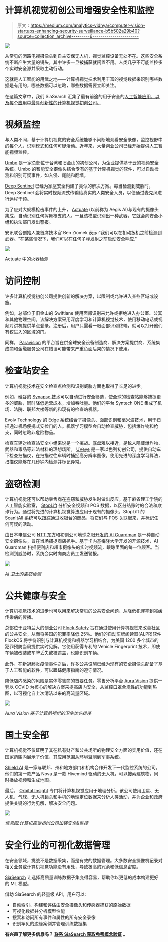 # 计算机视觉初创公司增强安全性和监控

> 原文：<https://medium.com/analytics-vidhya/computer-vision-startups-enhancing-security-surveillance-b5b502a29b40?source=collection_archive---------6----------------------->

![](img/499cc7669a9f12689f3a7398c07b2046.png)

从常见的闭路电视摄像头到自主安保无人机，视觉监控设备无处不在。这些安全系统不断产生大量的镜头，其中许多一旦被捕获就闲置不用。人类几乎不可能监控多个实时安全源并采取主动行动。

这就是人工智能的用武之地——计算机视觉技术利用丰富的视觉数据来识别哪些数据是有用的，哪些数据可以忽略，哪些数据需要立即关注。

在这篇文章中，我们 SiaSearch 汇集了最有前途的用于安全的[人工智能应用，以及每个应用中最具创新性的计算机视觉初创公司。](https://www.siasearch.io/security-surveillance)

# 视频监控

与人类不同，基于计算机视觉的安全系统能够不间断地观看安全录像，监控视野中的每个人，识别模式和任何可疑活动。近年来，大量创业公司已经开始提供人工智能视频监控。

[Umbo](https://umbocv.ai/) 是一家总部位于台湾和旧金山的初创公司，为企业提供基于云的视频安全系统。Umbo 的智能安全摄像头结合专有的基于计算机视觉的软件，可以自动检测和识别可疑事件，如入侵、尾随和翻墙。

[Deep Sentinel](https://www.deepsentinel.com/) 已经为家庭安全构建了类似的解决方案。每当检测到威胁时，Deep Sentinel 会将实时视频流式传输给真实的人类安全人员，以便通过麦克风进行远程干预。

为了应对大规模枪击事件的上升， [Actuate](https://actuate.ai/) (以前称为 Aegis AI)与现有的摄像头集成，自动识别任何挥舞枪支的人。一旦该模型识别出一种武器，它就会向安全小组和执法部门发出警报。

安讯联合创始人兼首席技术官 Ben Ziomek 表示:“我们可以在扣动扳机之前检测到武器。"在某些情况下，我们可以在任何子弹发射之前启动安全响应."

![](img/cf6dc71b1cafb630716a4766385b8ea8.png)

Actuate 中的火器检测

# 访问控制

许多计算机视觉初创公司提供创新的解决方案，以限制或允许进入某些区域或设施。

例如，总部位于旧金山的 Swiftlane 使用面部识别来允许或拒绝进入办公室、公寓和其他物理空间。该解决方案采用深度学习和计算机视觉技术，使用移动电话或视频对讲机提供单点登录。注册后，用户只需看一眼面部识别终端，就可以打开他们有权进入的区域的门。

同样， [Paravision](https://www.paravision.ai/) 的平台旨在供全球安全设备制造商、解决方案提供商、系统集成商和金融服务公司在错误可能带来严重负面后果的情况下使用。

# 检查站安全

计算机视觉技术在安全检查点检测和识别威胁方面也取得了长足的进步。

例如，硅谷的 [Synapse 技术](https://www.synapsetechnology.com/)可以自动进行安全筛选，使全球的检查站能够捕捉更多的威胁，同时降低运营成本，增加吞吐量。他们的平台 Syntech ONE 集成了机场、法院、联邦大楼等新的和现有的检查站机器。

Evolv Technology 的 Edge 系统结合了摄像头、面部识别和毫米波技术，用于扫描通过机场便携式安检门的人。机器学习模型会自动检查威胁，包括爆炸物和枪支，同时忽略非危险物品。

检查车辆对检查站安全小组来说是一个挑战。底盘难以接近，是敌人隐藏爆炸物、武器和毒品等非法材料的理想场所。 [UVeye](http://www.uveye.com/) 是一家以色列初创公司，提供自动车下检查扫描仪，在扫描过往车辆时捕捉高分辨率图像。使用先进的深度学习算法，扫描仪能够在几秒钟内检测并标记异常。

# 盗窃检测

计算机视觉还可以帮助零售商在盗窃和威胁发生时做出反应。基于麻省理工学院的人工智能实验室， [StopLift](https://www.stoplift.com/) 分析安全视频和 POS 数据，以区分结账时的合法和欺诈行为。通过将先进的计算机视觉算法应用于现有的摄像头，StopLift 的 ScanItAll 系统可以跟踪通过收银台的商品，将它们与 POS 关联起来，并标记任何可疑的活动。

由日本电信公司 [NTT 东方](https://www.ntt-east.co.jp/en/)和初创公司地球之眼[开发的 AI Guardman](https://business.ntt-east.co.jp/service/ai-guardman/) 是一种自动安全摄像头，旨在当场捕捉商店扒手。基于卡内基梅隆大学开发的开源技术，AI Guardman 扫描便利店和超市摄像头的实时视频流，跟踪里面的每一位顾客。当检测到威胁时，系统会实时向商店员工发送警报。

![](img/9cc8e0c6489be698e7a46d0775f3981c.png)

*AI 卫士的盗窃检测*

# 公共健康与安全

计算机视觉技术的进步也可以用来解决常见的公共安全问题，从降低犯罪率到减缓传染病的传播。

总部位于亚特兰大的创业公司 [Flock Safety](https://www.flocksafety.com/) 旨在通过使用计算机视觉来改善社区的公共安全，从而将美国的犯罪率降低 25%。他们的自动车牌阅读器(ALPR)软件 FlockOS 将字符识别与计算机视觉和机器学习相结合，为美国 1200 多个城市的犯罪预防当局提供实时见解。它使用获得专利的 Vehicle Fingerprint 技术，即使车辆被改装或车牌丢失或被遮盖，也能识别车辆。

此外，在新冠肺炎疫情事件之后，许多公共设施已经为现有的安全摄像头配备了基于人工智能的软件，可以跟踪健康指南的遵守情况。

降低店内感染的风险是实体零售商的首要任务。零售分析平台 [Aura Vision](https://auravision.ai/) 提供一套以 COVID 为核心的解决方案来提高店内安全，从监控口罩合规性的功能到热图，以可视化自上次清洁以来的高流量区域。

![](img/4bf5dd67307eedc549b10415bb8160b5.png)

*Aura Vision 基于计算机视觉的卫生优先排序*

# 国土安全部

计算机视觉不仅证明了其在私有财产和公共场所的物理安全方面的实用价值，还在国家范围内展示了价值，其应用范围从环境监测到军事系统。

[Shield AI](https://shield.ai/) 是一家与联邦、州和地方部门和机构合作开发下一代监控系统的公司。他们的第一款产品 Nova 是一款 Hivemind 驱动的无人机，可以搜索建筑物，同时播放视频和生成地图。

最后， [Orbital Insight](https://orbitalinsight.com/) 专门将计算机视觉应用于地理分析。该公司使用卫星、无人机、气球、无人机镜头和手机的地理定位数据来分析人类活动，并为企业和政府提供关键的行为见解，解决安全问题。

![](img/cf617b282ad454af1a7d26fbace04ffa.png)

*信息图:计算机视觉初创公司加强安全&监控*

# 安全行业的可视化数据管理

在安全领域，挑战不是数据采集，而是有效的数据管理。大多数安全摄像机记录对相关业务或计算机视觉功能没有用处，导致极高的冗余和低信息密度。

[SiaSearch](https://www.siasearch.io/) 让选择高质量训练数据子集变得容易，帮助你以更低的成本构建更好的 ML 模型。

借助 SiaSearch 的轻量级 API，用户可以:

*   自动索引、构建和评估由安全摄像头和传感器捕获的原始数据
*   可视化数据并分析模型性能
*   搜索和访问所有事件和属性的所有安全录像
*   识别罕见的边缘案例并管理训练数据集

**有兴趣了解更多信息吗？** [**联系 SiaSearch 获取免费概念验证**](https://www.siasearch.io/request-a-demo) **。**